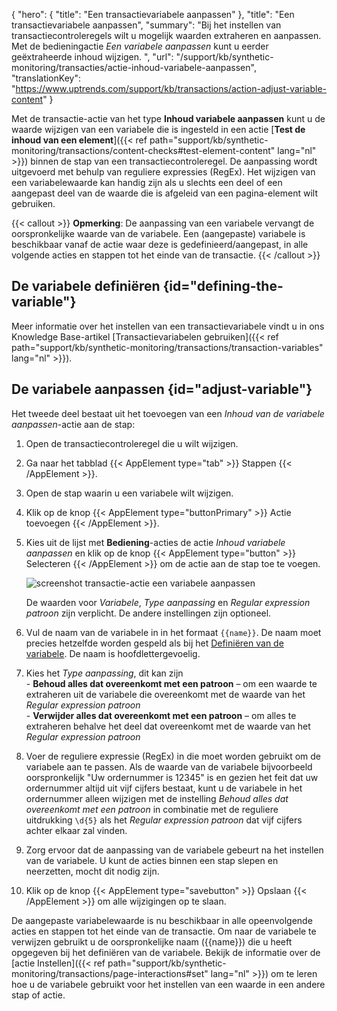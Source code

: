 {
  "hero": {
    "title": "Een transactievariabele aanpassen"
  },
  "title": "Een transactievariabele aanpassen",
  "summary": "Bij het instellen van transactiecontroleregels wilt u mogelijk waarden extraheren en aanpassen. Met de bedieningactie *Een variabele aanpassen* kunt u eerder geëxtraheerde inhoud wijzigen. ",
  "url": "/support/kb/synthetic-monitoring/transacties/actie-inhoud-variabele-aanpassen",
  "translationKey": "https://www.uptrends.com/support/kb/transactions/action-adjust-variable-content"
}

Met de transactie-actie van het type **Inhoud variabele aanpassen** kunt u de waarde wijzigen van een variabele die is ingesteld in een actie [**Test de inhoud van een element**]({{< ref path="support/kb/synthetic-monitoring/transactions/content-checks#test-element-content" lang="nl" >}}) binnen de stap van een transactiecontroleregel. De aanpassing wordt uitgevoerd met behulp van reguliere expressies (RegEx). Het wijzigen van een variabelewaarde kan handig zijn als u slechts een deel of een aangepast deel van de waarde die is afgeleid van een pagina-element wilt gebruiken. 

{{< callout >}} **Opmerking**: De aanpassing van een variabele vervangt de oorspronkelijke waarde van de variabele. Een (aangepaste) variabele is beschikbaar vanaf de actie waar deze is gedefinieerd/aangepast, in alle volgende acties en stappen tot het einde van de transactie. {{< /callout >}}

## De variabele definiëren {id="defining-the-variable"}

Meer informatie over het instellen van een transactievariabele vindt u in ons Knowledge Base-artikel [Transactievariabelen gebruiken]({{< ref path="support/kb/synthetic-monitoring/transactions/transaction-variables" lang="nl" >}}).

## De variabele aanpassen {id="adjust-variable"}

Het tweede deel bestaat uit het toevoegen van een *Inhoud van de variabele aanpassen*-actie aan de stap:

1. Open de transactiecontroleregel die u wilt wijzigen.
2. Ga naar het tabblad {{< AppElement type="tab" >}} Stappen {{< /AppElement >}}.
3. Open de stap waarin u een variabele wilt wijzigen.
4. Klik op de knop {{< AppElement type="buttonPrimary" >}} Actie toevoegen {{< /AppElement >}}. 
5. Kies uit de lijst met **Bediening**-acties de actie *Inhoud variabele aanpassen* en klik op de knop {{< AppElement type="button" >}} Selecteren {{< /AppElement >}} om de actie aan de stap toe te voegen.

   ![screenshot transactie-actie een variabele aanpassen](/img/content/scr_transaction-action-transform-variable.min.png)

   De waarden voor *Variabele*, *Type aanpassing* en *Regular expression patroon* zijn verplicht. De andere instellingen zijn optioneel.

6. Vul de naam van de variabele in in het formaat `{{name}}`. De naam moet precies hetzelfde worden gespeld als bij het [Definiëren van de variabele](#defining-the-variable). De naam is hoofdlettergevoelig.
7. Kies het *Type aanpassing*, dit kan zijn  
   \- **Behoud alles dat overeenkomt met een patroon** – om een waarde te extraheren uit de variabele die overeenkomt met de waarde van het *Regular expression patroon*  
   \- **Verwijder alles dat overeenkomt met een patroon** – om alles te extraheren behalve het deel dat overeenkomt met de waarde van het *Regular expression patroon*
8. Voer de reguliere expressie (RegEx) in die moet worden gebruikt om de variabele aan te passen.
   Als de waarde van de variabele bijvoorbeeld oorspronkelijk "Uw ordernummer is 12345" is en gezien het feit dat uw ordernummer altijd uit vijf cijfers bestaat, kunt u de variabele in het ordernummer alleen wijzigen met de instelling *Behoud alles dat overeenkomt met een patroon* in combinatie met de reguliere uitdrukking `\d{5}` als het *Regular expression patroon* dat vijf cijfers achter elkaar zal vinden. 
9. Zorg ervoor dat de aanpassing van de variabele gebeurt na het instellen van de variabele. U kunt de acties binnen een stap slepen en neerzetten, mocht dit nodig zijn. 
10. Klik op de knop {{< AppElement type="savebutton" >}} Opslaan {{< /AppElement >}} om alle wijzigingen op te slaan.

 De aangepaste variabelewaarde is nu beschikbaar in alle opeenvolgende acties en stappen tot het einde van de transactie. Om naar de variabele te verwijzen gebruikt u de oorspronkelijke naam ({{name}}) die u heeft opgegeven bij het definiëren van de variabele. Bekijk de informatie over de [actie Instellen]({{< ref path="support/kb/synthetic-monitoring/transactions/page-interactions#set" lang="nl" >}}) om te leren hoe u de variabele gebruikt voor het instellen van een waarde in een andere stap of actie.
